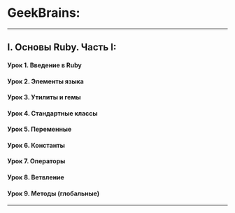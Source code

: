 # GeekBrains:
---
##  I. Основы Ruby. Часть I:
#### Урок 1. Введение в Ruby
#### Урок 2. Элементы языка
#### Урок 3. Утилиты и гемы
#### Урок 4. Стандартные классы
#### Урок 5. Переменные
#### Урок 6. Константы
#### Урок 7. Операторы
#### Урок 8. Ветвление
#### Урок 9. Методы (глобальные)
***


